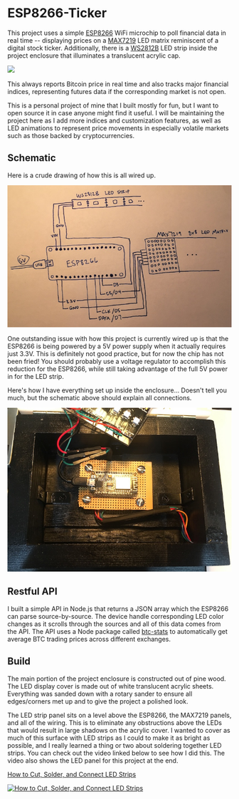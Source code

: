 # ESP8266-Ticker

This project uses a simple [ESP8266](https://www.amazon.com/gp/product/B07HF44GBT/ref=as_li_tl?ie=UTF8&camp=1789&creative=9325&creativeASIN=B07HF44GBT&linkCode=as2&tag=knolllabs-20&linkId=a104e9eb626f87ce959f62b9588b0188) WiFi microchip to poll financial data in real time -- displaying prices on a [MAX7219](https://www.amazon.com/gp/product/B07FFV537V/ref=as_li_tl?ie=UTF8&camp=1789&creative=9325&creativeASIN=B07FFV537V&linkCode=as2&tag=knolllabs-20&linkId=72251d43862b6028423df0c48ee863ce) LED matrix reminiscent of a digital stock ticker. Additionally, there is a [WS2812B](https://www.amazon.com/gp/product/B01LSF4Q0A/ref=as_li_tl?ie=UTF8&camp=1789&creative=9325&creativeASIN=B01LSF4Q0A&linkCode=as2&tag=knolllabs-20&linkId=e0b6ec8191b828b6f4735bc985695e54) LED strip inside the project enclosure that illuminates a translucent acrylic cap. 

![](demo.gif)

This always reports Bitcoin price in real time and also tracks major financial indices, representing futures data if the corresponding market is not open. 

This is a personal project of mine that I built mostly for fun, but I want to open source it in case anyone might find it useful. I will be maintaining the project here as I add more indices and customization features, as well as LED animations to represent price movements in especially volatile markets such as those backed by cryptocurrencies.

## Schematic

Here is a crude drawing of how this is all wired up.

![](schematic.jpg)

One outstanding issue with how this project is currently wired up is that the ESP8266 is being powered by a 5V power supply when it actually requires just 3.3V. This is definitely not good practice, but for now the chip has not been fried! You should probably use a voltage regulator to accomplish this reduction for the ESP8266, while still taking advantage of the full 5V power in for the LED strip.

Here's how I have everything set up inside the enclosure... Doesn't tell you much, but the schematic above should explain all connections.

![](circuit_board.jpg)

## Restful API

I built a simple API in Node.js that returns a JSON array which the ESP8266 can parse source-by-source. The device handle corresponding LED color changes as it scrolls through the sources and all of this data comes from the API. The API uses a Node package called [btc-stats](https://www.npmjs.com/package/btc-stats) to automatically get average BTC trading prices across different exchanges.

## Build

The main portion of the project enclosure is constructed out of pine wood. The LED display cover is made out of white translucent acrylic sheets. Everything was sanded down with a rotary sander to ensure all edges/corners met up and to give the project a polished look. 

The LED strip panel sits on a level above the ESP8266, the MAX7219 panels, and all of the wiring. This is to eliminate any obstructions above the LEDs that would result in large shadows on the acrylic cover. I wanted to cover as much of this surface with LED strips as I could to make it as bright as possible, and I really learned a thing or two about soldering together LED strips. You can check out the video linked below to see how I did this. The video also shows the LED panel for this project at the end.

[How to Cut, Solder, and Connect LED Strips](https://www.youtube.com/watch?v=PkWv06by0pU)

[![How to Cut, Solder, and Connect LED Strips](https://img.youtube.com/vi/PkWv06by0pU/0.jpg)](https://www.youtube.com/watch?v=PkWv06by0pU)

